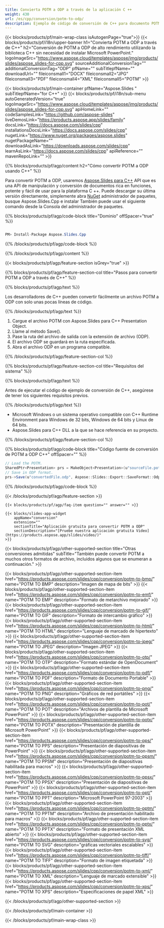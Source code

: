 ```yaml
---
title: Convierta POTM a ODP a través de la aplicación C ++
weight: 430
url: /es/cpp/conversion/potm-to-odp/ 
description: Ejemplo de código de conversión de C++ para documento POTM a formato ODP. Utilice un código de ejemplo para la conversión por lotes de POTM a ODP dentro de cualquier aplicación C++.
---
```


{{< blocks/products/pf/main-wrap-class isAutogenPage="true">}}
{{< blocks/products/pf/i18n/upper-banner h1="Convierta POTM a ODP a través de C++" h2="Conversión de POTM a ODP de alto rendimiento utilizando la biblioteca C++ sin necesidad de instalar Microsoft PowerPoint." logoImageSrc="https://www.aspose.cloud/templates/aspose/img/products/slides/aspose_slides-for-cpp.svg" sourceAdditionalConversionTag="" additionalConversionTag="ODP" pfName="" subTitlepfName="" downloadUrl="" fileiconsmall1="DOCX" fileiconsmall2="JPG" fileiconsmall3="PDF" fileiconsmall4="XML" fileiconsmall5="POTM" >}}

{{< blocks/products/pf/main-container pfName="Aspose.Slides " subTitlepfName="for C++" >}}
{{< blocks/products/pf/i18n/sub-menu autoGeneratedVersion="true" logoImageSrc="https://www.aspose.cloud/templates/aspose/img/products/slides/aspose_slides-for-cpp.svg" apiHomeLink="" codeSamplesLink="https://github.com/aspose-slides" liveDemosLink="https://products.aspose.app/slides/family" docsLink="https://docs.aspose.com/slides/cpp" installationsDocsLink="https://docs.aspose.com/slides/cpp" nugetLink="https://www.nuget.org/packages/aspose.slides" nugetPackageName="" downloadAsLink="https://downloads.aspose.com/slides/cpp" learnAsLink="https://docs.aspose.com/slides/cpp" apiReference="" mavenRepoLink="" >}}

{{% blocks/products/pf/agp/content h2="Cómo convertir POTM a ODP usando C++" %}}

 Para convertir POTM a ODP, usaremos
 [Aspose.Slides para C++](https://products.aspose.com/slides/cpp/)
 API que es una API de manipulación y conversión de documentos rica en funciones, potente y fácil de usar para la plataforma C ++. Puede descargar su última versión directamente, simplemente abra
 [NuGet](https://www.nuget.org/packages/aspose.slides)
 administrador de paquetes, busque
 Aspose.Slides.Cpp
 e instalar También puede usar el siguiente comando desde la Consola del administrador de paquetes.

{{% blocks/products/pf/agp/code-block title="Dominio" offSpacer="true" %}}

```cs

PM> Install-Package Aspose.Slides.Cpp

```

{{% /blocks/products/pf/agp/code-block %}}

{{% /blocks/products/pf/agp/content %}}

{{< blocks/products/pf/agp/feature-section isGrey="true" >}}

{{% blocks/products/pf/agp/feature-section-col title="Pasos para convertir POTM a ODP a través de C++" %}}

{{% blocks/products/pf/agp/text %}}

 Los desarrolladores de C++ pueden convertir fácilmente un archivo POTM a ODP con solo unas pocas líneas de código.

{{% /blocks/products/pf/agp/text %}}

1. Cargue el archivo POTM con Aspose.Slides para C++ Presentation Object.
1. Llame al método Save().
1. Pase la ruta del archivo de salida con la extensión de archivo (ODP).
1. El archivo ODP se guardará en la ruta especificada.
1. Abra el archivo ODP en un programa compatible.

{{% /blocks/products/pf/agp/feature-section-col %}}

{{% blocks/products/pf/agp/feature-section-col title="Requisitos del sistema" %}}

{{% blocks/products/pf/agp/text %}}

 Antes de ejecutar el código de ejemplo de conversión de C++, asegúrese de tener los siguientes requisitos previos.

{{% /blocks/products/pf/agp/text %}}

- Microsoft Windows o un sistema operativo compatible con C++ Runtime Environment para Windows de 32 bits, Windows de 64 bits y Linux de 64 bits.
- Aspose.Slides para C++ DLL a la que se hace referencia en su proyecto.

{{% /blocks/products/pf/agp/feature-section-col %}}

{{% blocks/products/pf/agp/code-block title="Código fuente de conversión de POTM a ODP C++" offSpacer="" %}}

```cs
// Load the POTM.
SharedPtr<Presentation> prs = MakeObject<Presentation>(u"sourceFile.potm");
// Save in ODP format.
prs->Save(u"convertedFile.odp", Aspose::Slides::Export::SaveFormat::Odp);

```

{{% /blocks/products/pf/agp/code-block %}}

{{< /blocks/products/pf/agp/feature-section >}}

    {{< blocks/products/pf/agp/faq-item question="" answer="" >}}
 

<!-- aboutfile Starts -->

<!-- aboutfile Ends -->

    {{< blocks/slides-app-widget 
        appName="conversion"
        extension=""
        sectionTitle="Aplicación gratuita para convertir POTM a ODP" 
        sectionDescription="[Pruebe nuestra aplicación gratuita Video](https://products.aspose.app/slides/video/)" 
    >}}
    
{{< blocks/products/pf/agp/other-supported-section title="Otras conversiones admitidas" subTitle="También puede convertir POTM a muchos otros formatos de archivo, incluidos algunos que se enumeran a continuación." >}}

{{< blocks/products/pf/agp/other-supported-section-item href="https://products.aspose.com/slides/cpp/conversion/potm-to-bmp/" name="POTM TO BMP" description="Imagen de mapa de bits" >}}
{{< blocks/products/pf/agp/other-supported-section-item href="https://products.aspose.com/slides/cpp/conversion/potm-to-emf/" name="POTM TO EMF" description="Formato de metarchivo mejorado" >}}
{{< blocks/products/pf/agp/other-supported-section-item href="https://products.aspose.com/slides/cpp/conversion/potm-to-gif/" name="POTM TO GIF" description="Formato de intercambio gráfico" >}}
{{< blocks/products/pf/agp/other-supported-section-item href="https://products.aspose.com/slides/cpp/conversion/potm-to-html/" name="POTM TO HTML" description="Lenguaje de marcado de hipertexto" >}}
{{< blocks/products/pf/agp/other-supported-section-item href="https://products.aspose.com/slides/cpp/conversion/potm-to-jpeg/" name="POTM TO JPEG" description="Imagen JPEG" >}}
{{< blocks/products/pf/agp/other-supported-section-item href="https://products.aspose.com/slides/cpp/conversion/potm-to-otp/" name="POTM TO OTP" description="Formato estándar de OpenDocument" >}}
{{< blocks/products/pf/agp/other-supported-section-item href="https://products.aspose.com/slides/cpp/conversion/potm-to-pdf/" name="POTM TO PDF" description="Formato de Documento Portable" >}}
{{< blocks/products/pf/agp/other-supported-section-item href="https://products.aspose.com/slides/cpp/conversion/potm-to-png/" name="POTM TO PNG" description="Gráficos de red portátiles" >}}
{{< blocks/products/pf/agp/other-supported-section-item href="https://products.aspose.com/slides/cpp/conversion/potm-to-pot/" name="POTM TO POT" description="Archivos de plantilla de Microsoft PowerPoint" >}}
{{< blocks/products/pf/agp/other-supported-section-item href="https://products.aspose.com/slides/cpp/conversion/potm-to-potx/" name="POTM TO POTX" description="Presentación de plantilla de Microsoft PowerPoint" >}}
{{< blocks/products/pf/agp/other-supported-section-item href="https://products.aspose.com/slides/cpp/conversion/potm-to-pps/" name="POTM TO PPS" description="Presentación de diapositivas de PowerPoint" >}}
{{< blocks/products/pf/agp/other-supported-section-item href="https://products.aspose.com/slides/cpp/conversion/potm-to-ppsm/" name="POTM TO PPSM" description="Presentación de diapositivas habilitada para macros" >}}
{{< blocks/products/pf/agp/other-supported-section-item href="https://products.aspose.com/slides/cpp/conversion/potm-to-ppsx/" name="POTM TO PPSX" description="Presentación de diapositivas de PowerPoint" >}}
{{< blocks/products/pf/agp/other-supported-section-item href="https://products.aspose.com/slides/cpp/conversion/potm-to-ppt/" name="POTM TO PPT" description="Microsoft PowerPoint 97-2003" >}}
{{< blocks/products/pf/agp/other-supported-section-item href="https://products.aspose.com/slides/cpp/conversion/potm-to-pptm/" name="POTM TO PPTM" description="Archivo de presentación habilitado para macros" >}}
{{< blocks/products/pf/agp/other-supported-section-item href="https://products.aspose.com/slides/cpp/conversion/potm-to-pptx/" name="POTM TO PPTX" description="Formato de presentación XML abierto" >}}
{{< blocks/products/pf/agp/other-supported-section-item href="https://products.aspose.com/slides/cpp/conversion/potm-to-svg/" name="POTM TO SVG" description="gráficas vectoriales escalables" >}}
{{< blocks/products/pf/agp/other-supported-section-item href="https://products.aspose.com/slides/cpp/conversion/potm-to-tiff/" name="POTM TO TIFF" description="Formato de imagen etiquetada" >}}
{{< blocks/products/pf/agp/other-supported-section-item href="https://products.aspose.com/slides/cpp/conversion/potm-to-xml/" name="POTM TO XML" description="Lenguaje de marcado extensible" >}}
{{< blocks/products/pf/agp/other-supported-section-item href="https://products.aspose.com/slides/cpp/conversion/potm-to-xps/" name="POTM TO XPS" description="Especificaciones de papel XML" >}}

{{< /blocks/products/pf/agp/other-supported-section >}}

{{< /blocks/products/pf/main-container >}}
    
{{< /blocks/products/pf/main-wrap-class >}}